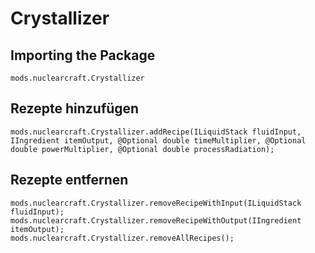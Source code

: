 # Crystallizer

## Importing the Package
`mods.nuclearcraft.Crystallizer`

## Rezepte hinzufügen
```zenscript
mods.nuclearcraft.Crystallizer.addRecipe(ILiquidStack fluidInput, IIngredient itemOutput, @Optional double timeMultiplier, @Optional double powerMultiplier, @Optional double processRadiation);
```

## Rezepte entfernen
```zenscript
mods.nuclearcraft.Crystallizer.removeRecipeWithInput(ILiquidStack fluidInput);
mods.nuclearcraft.Crystallizer.removeRecipeWithOutput(IIngredient itemOutput);
mods.nuclearcraft.Crystallizer.removeAllRecipes();
```